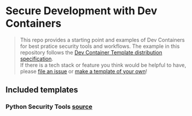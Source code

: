 # Secure Development with Dev Containers

> This repo provides a starting point and examples of Dev Containers for best pratice security tools and workflows. The example in this repository follows the [Dev Container Template distribution specification](https://containers.dev/implementors/templates-distribution/).  
> If there is a tech stack or feature you think would be helpful to have, please [file an issue]() or [make a template of your own](https://github.com/devcontainers/template-starter)!

## Included templates

### Python Security Tools [source](./src/python-security-template/)
